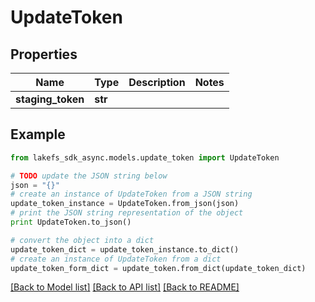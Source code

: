 # UpdateToken


## Properties

Name | Type | Description | Notes
------------ | ------------- | ------------- | -------------
**staging_token** | **str** |  | 

## Example

```python
from lakefs_sdk_async.models.update_token import UpdateToken

# TODO update the JSON string below
json = "{}"
# create an instance of UpdateToken from a JSON string
update_token_instance = UpdateToken.from_json(json)
# print the JSON string representation of the object
print UpdateToken.to_json()

# convert the object into a dict
update_token_dict = update_token_instance.to_dict()
# create an instance of UpdateToken from a dict
update_token_form_dict = update_token.from_dict(update_token_dict)
```
[[Back to Model list]](../README.md#documentation-for-models) [[Back to API list]](../README.md#documentation-for-api-endpoints) [[Back to README]](../README.md)


